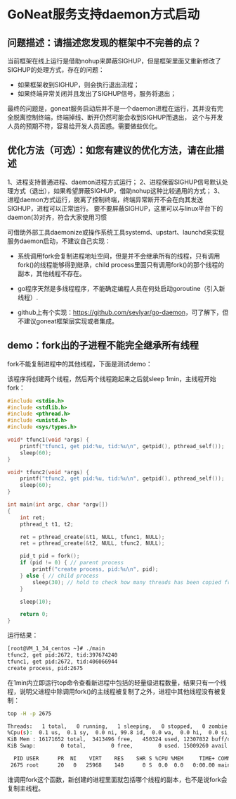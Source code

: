 # GoNeat服务支持daemon方式启动



## **问题描述**：请描述您发现的框架中不完善的点？

当前框架在线上运行是借助nohup来屏蔽SIGHUP，但是框架里面又重新修改了SIGHUP的处理方式，存在的问题：

- 如果框架收到SIGHUP，则会执行退出流程；
- 如果终端异常关闭并且发出了SIGHUP信号，服务将退出；

最终的问题是，goneat服务启动后并不是一个daemon进程在运行，其并没有完全脱离控制终端，终端掉线、断开仍然可能会收到SIGHUP而退出，
这个与开发人员的预期不符，容易给开发人员困惑。需要做些优化。



## **优化方法（可选）**：如您有建议的优化方法，请在此描述

1、进程支持普通进程、daemon进程方式运行；
2、进程保留SIGHUP信号默认处理方式（退出），如果希望屏蔽SIGHUP，借助nohup这种比较通用的方式；
3、进程daemon方式运行，脱离了控制终端，终端异常断开不会在向其发送SIGHUP，进程可以正常运行。
要不要屏蔽SIGHUP，这里可以与linux平台下的daemon(3)对齐，符合大家使用习惯



可借助外部工具daemonize或操作系统工具systemd、upstart、launchd来实现服务daemon启动，不建议自己实现：

- 系统调用fork会复制进程地址空间，但是并不会继承所有的线程，只有调用fork()的线程能够得到继承，child process里面只有调用fork()的那个线程的副本，其他线程不存在。
- go程序天然是多线程程序，不能确定编程人员在何处启动goroutine（引入新线程）.

- github上有个实现：<https://github.com/sevlyar/go-daemon>，可了解下，但不建议goneat框架层实现或者集成。



## demo：fork出的子进程不能完全继承所有线程

fork不能复制进程中的其他线程，下面是测试demo：

该程序将创建两个线程，然后两个线程跑起来之后就sleep 1min，主线程开始fork：

```c
#include <stdio.h>
#include <stdlib.h>
#include <pthread.h>
#include <unistd.h>
#include <sys/types.h>

void* tfunc1(void *args) {
    printf("tfunc1, get pid:%u, tid:%u\n", getpid(), pthread_self());
    sleep(60);
}

void* tfunc2(void *args) {
    printf("tfunc2, get pid:%u, tid:%u\n", getpid(), pthread_self());
    sleep(60);
}

int main(int argc, char *argv[])
{
    int ret;
    pthread_t t1, t2;

    ret = pthread_create(&t1, NULL, tfunc1, NULL);
    ret = pthread_create(&t2, NULL, tfunc2, NULL);

    pid_t pid = fork();
    if (pid != 0) { // parent process
        printf("create process, pid:%u\n", pid);
    } else { // child process
        sleep(30); // hold to check how many threads has been copied from parent process
    }

    sleep(10);

    return 0;
}
```

运行结果：

```bash
[root@VM_1_34_centos ~]# ./main
tfunc2, get pid:2672, tid:397674240
tfunc1, get pid:2672, tid:406066944
create process, pid:2675
```

在1min内立即运行top命令查看新进程中包括的轻量级进程数量，结果只有一个线程，说明父进程中除调用fork()的主线程被复制了之外，进程中其他线程没有被复制：
```bash
top -H -p 2675

Threads:   1 total,   0 running,   1 sleeping,   0 stopped,   0 zombie
%Cpu(s):  0.1 us,  0.1 sy,  0.0 ni, 99.8 id,  0.0 wa,  0.0 hi,  0.0 si,  0.0 st
KiB Mem : 16171652 total,  3413496 free,   450324 used, 12307832 buff/cache
KiB Swap:        0 total,        0 free,        0 used. 15009260 avail Mem

  PID USER      PR  NI    VIRT    RES    SHR S %CPU %MEM     TIME+ COMMAND
 2675 root      20   0   25968    140      0 S  0.0  0.0   0:00.00 main
```

谁调用fork这个函数，新创建的进程里面就包括哪个线程的副本，也不是说fork会复制主线程。